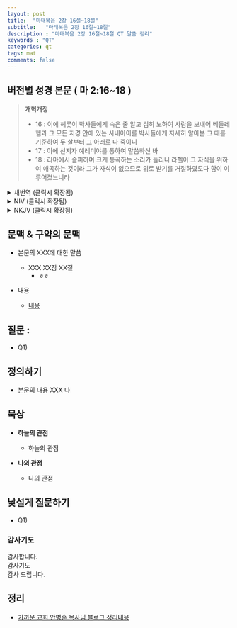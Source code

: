 ```yaml
---
layout: post
title:  "마태복음 2장 16절~18절"
subtitle:   "마태복음 2장 16절~18절"
description : "마태복음 2장 16절~18절 QT 말씀 정리"
keywords : "QT"
categories: qt
tags: mat
comments: false
---
```


## 버전별 성경 본문 ( 마 2:16~18 )

> **개혁개정**
>* 16 : 이에 헤롯이 박사들에게 속은 줄 알고 심히 노하여 사람을 보내어 베들레헴과 그 모든 지경 안에 있는 사내아이를 박사들에게 자세히 알아본 그 때를 기준하여 두 살부터 그 아래로 다 죽이니
>* 17 : 이에 선지자 예레미야를 통하여 말씀하신 바
>* 18 : 라마에서 슬퍼하며 크게 통곡하는 소리가 들리니 라헬이 그 자식을 위하여 애곡하는 것이라 그가 자식이 없으므로 위로 받기를 거절하였도다 함이 이루어졌느니라

<details>

<summary> 새번역 (클릭시 확장됨)</summary>
<div markdown="1">

>* 16 : 헤롯은 박사들에게 속은 것을 알고, 몹시 노하였다. 그는 사람을 보내어, 그 박사들에게 알아 본 때를 기준으로, 베들레헴과 그 가까운 온 지역에 사는, 두 살짜리로부터 그 아래의 사내아이를 모조리 죽였다.
>* 17 : 이리하여 예언자 예레미야를 시켜서 하신 말씀이 이루어졌다.
>* 18 : "라마에서 소리가 들려왔다. 울부짖으며, 크게 슬피 우는 소리다. 라헬이 자식들을 잃고 우는데, 자식들이 없어졌으므로, 위로를 받으려 하지 않았다."
</div>
</details>

<details>
<summary> NIV (클릭시 확장됨)</summary>
<div markdown="1">

>* 16 : When Herod realized that he had been outwitted by the Magi, he was furious, and he gave orders to kill all the boys in Bethlehem and its vicinity who were two years old and under, in accordance with the time he had learned from the Magi.
>* 17 : Then what was said through the prophet Jeremiah was fulfilled:
>* 18 : “A voice is heard in Ramah, weeping and great mourning, Rachel weeping for her children and refusing to be comforted, because they are no more.”
</div>
</details>

<details>
<summary> NKJV (클릭시 확장됨)</summary>
<div markdown="1">

>* 16 : Then Herod, when he saw that he was deceived by the wise men, was exceedingly angry; and he sent forth and put to death all the male children who were in Bethlehem and in all its districts, from two years old and under, according to the time which he had determined from the wise men.
>* 17 : Then was fulfilled what was spoken by Jeremiah the prophet, saying:
>* 18 : “A voice was heard in Ramah, Lamentation, weeping, and great mourning, Rachel weeping for her children, Refusing to be comforted, Because they are no more.”
</div>
</details>

## 문맥 & 구약의 문맥 

* 본문의 XXX에 대한 말씀
    - XXX XX장 XX절
        * `ㅎㅎ` 

* 내용 
    - [내용](링크) 

## 질문 :

* Q1) 

## 정의하기

* 본문의 내용 XXX 다

## 묵상

* **하늘의 관점**  
    - 하늘의 관점
  
* **나의 관점**
    - 나의 관점

## 낯설게 질문하기

* Q1) 

### 감사기도

감사합니다.  
감사기도  
감사 드립니다.  

## 정리
* [가까운 교회 안병훈 목사님 블로그 정리내용](https://blog.naver.com/tolerance2018)


